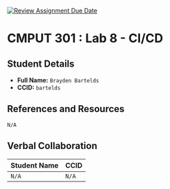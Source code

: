 [![Review Assignment Due Date](https://classroom.github.com/assets/deadline-readme-button-22041afd0340ce965d47ae6ef1cefeee28c7c493a6346c4f15d667ab976d596c.svg)](https://classroom.github.com/a/-su7eUNW)
# CMPUT 301 : Lab 8 - CI/CD

## Student Details

- **Full Name:** `Brayden Bartelds`
- **CCID:** `bartelds`

## References and Resources

`N/A`

## Verbal Collaboration

| Student Name | CCID     |
| ------------ | -------- |
| `N/A`        | `N/A`    |


